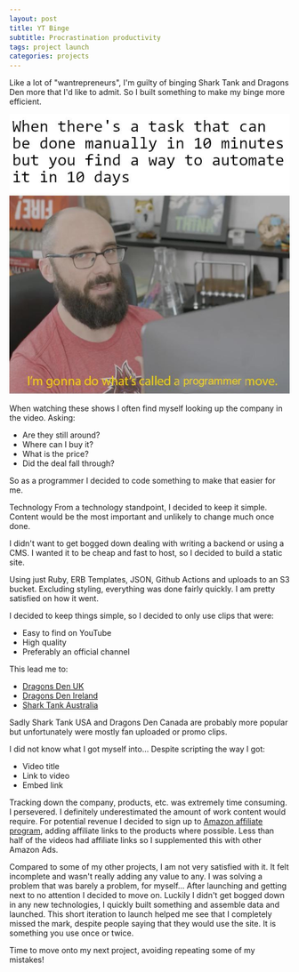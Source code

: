 ```yaml
---
layout: post
title: YT Binge
subtitle: Procrastination productivity
tags: project launch
categories: projects
---
```


Like a lot of "wantrepreneurs", I'm guilty of binging Shark Tank and Dragons Den more that I'd like to admit. So I built something to make my binge more efficient.

<p class="center">
    <img src="https://raw.githubusercontent.com/bbody/bbody.github.io/master/_posts/images/2020-07-22-yt-binge/meme.jpg" alt="Meme about productivity" />
</p>

When watching these shows I often find myself looking up the company in the video. Asking:
- Are they still around?
- Where can I buy it?
- What is the price?
- Did the deal fall through?

So as a programmer I decided to code something to make that easier for me.

Technology
From a technology standpoint, I decided to keep it simple. Content would be the most important and unlikely to change much once done.

I didn't want to get bogged down dealing with writing a backend or using a CMS. I wanted it to be cheap and fast to host, so I decided to build a static site.

Using just Ruby, ERB Templates, JSON, Github Actions and uploads to an S3 bucket. Excluding styling, everything was done fairly quickly. I am pretty satisfied on how it went.

I decided to keep things simple, so I decided to only use clips that were:
- Easy to find on YouTube
- High quality
- Preferably an official channel

This lead me to:
- [Dragons Den UK](https://www.youtube.com/channel/UCDAzmE9V4Xw5CdLkn3pvO3A)
- [Dragons Den Ireland](https://www.youtube.com/channel/UCPRslaXBPZIamafLGCdSigg)
- [Shark Tank Australia](https://www.youtube.com/channel/UCmdI-Y9DGqIUzVXGZ-o1pOQ)

Sadly Shark Tank USA and Dragons Den Canada are probably more popular but unfortunately were mostly fan uploaded or promo clips.

I did not know what I got myself into... Despite scripting the way I got:
- Video title
- Link to video
- Embed link

Tracking down the company, products, etc. was extremely time consuming. I persevered. I definitely underestimated the amount of work content would require. For potential revenue I decided to sign up  to [Amazon affiliate program](https://affiliate-program.amazon.com/), adding affiliate links to the products where possible. Less than half of the videos had affiliate links so I supplemented this with other Amazon Ads.

Compared to some of my other projects, I am not very satisfied with it.  It felt incomplete and wasn't really adding any value to any. I was solving a problem that was barely a problem, for myself... After launching and getting next to no attention I decided to move on. Luckily I didn't get bogged down in any new technologies, I quickly built something and assemble data and launched. This short iteration to launch helped me see that I completely missed the mark, despite people saying that they would use the site. It is something you use once or twice.

Time to move onto my next project, avoiding repeating some of my mistakes!

